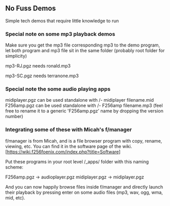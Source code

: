 ## No Fuss Demos ##

Simple tech demos that require little knowledge to run

### Special note on some mp3 playback demos ###

Make sure you get the mp3 file corresponding mp3 to the demo program, let both program and mp3 file sit in the same folder (probably root folder for simplicity)

mp3-RJ.pgz needs ronald.mp3 

mp3-SC.pgz needs terranone.mp3

### Special note the some audio playing apps ###

midiplayer.pgz can be used standalone with /- midiplayer filename.mid  
F256amp.pgz can be used standalone with /- F256amp filename.mp3 (feel free to rename it to a generic 'F256amp.pgz' name by dropping the version number)

### Integrating some of these with Micah's f/manager ###

f/manager is from Micah, and is a file browser program with copy, rename, viewing, etc. You can find it in the software page of the wiki. [https://wiki.f256foenix.com/index.php?title=Software]

Put these programs in your root level /_apps/ folder with this naming scheme:

F256amp.pgz -> audioplayer.pgz
midiplayer.pgz -> midiplayer.pgz

And you can now happily browse files inside f/manager and directly launch their playback by pressing enter on some audio files (mp3, wav, ogg, wma, mid, etc).

